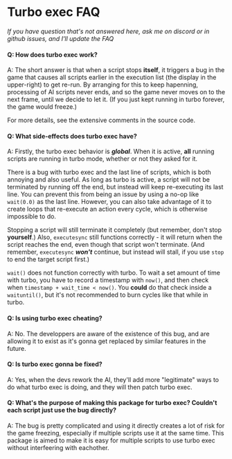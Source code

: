 # Turbo exec FAQ

*If you have question that's not answered here, ask me on discord or in github issues, and I'll update the FAQ*

#### Q: How does turbo exec work?

A: The short answer is that when a script stops **itself**, it triggers a bug in the game that causes all scripts earlier in the execution list (the display in the upper-right) to get re-run.
By arranging for this to keep hapenning, processing of AI scripts never ends, and so the game never moves on to the next frame, until we decide to let it. (If you just kept running in turbo forever, the game would freeze.)

For more details, see the extensive comments in the source code.

#### Q: What side-effects does turbo exec have?

A: Firstly, the turbo exec behavior is ***global***. When it is active, **all** running scripts are running in turbo mode, whether or not they asked for it.

There is a bug with turbo exec and the last line of scripts, which is both annoying and also useful.
As long as turbo is active, a script will not be terminated by running off the end, but instead will keep re-executing its last line.
You can prevent this from being an issue by using a no-op like `wait(0.0)` as the last line.
However, you can also take advantage of it to create loops that re-execute an action every cycle, which is otherwise impossible to do.

Stopping a script will still terminate it completely (but remember, don't stop **yourself**.)
Also, `executesync` still functions correctly - it will return when the script reaches the end, even though that script won't terminate.
(And remember, `executesync` ***won't*** continue, but instead will stall, if you use `stop` to end the target script first.)

`wait()` does not function correctly with turbo. To wait a set amount of time with turbo, you have to record a timestamp with `now()`,
and then check when `timestamp + wait_time < now()`. You **could** do that check inside a `waituntil()`,
but it's not recommended to burn cycles like that while in turbo.

#### Q: Is using turbo exec cheating?

A: No. The developpers are aware of the existence of this bug, and are allowing it to exist as it's gonna get replaced by similar features in the future.

#### Q: Is turbo exec gonna be fixed?

A: Yes, when the devs rework the AI, they'll add more "legitimate" ways to do what turbo exec is doing, and they will then patch turbo exec.

#### Q: What's the purpose of making this package for turbo exec? Couldn't each script just use the bug directly?

A: The bug is pretty complicated and using it directly creates a lot of risk for the game freezing, especially if multiple scripts use it at the same time.
This package is aimed to make it is easy for multiple scripts to use turbo exec without interfeering with eachother.
